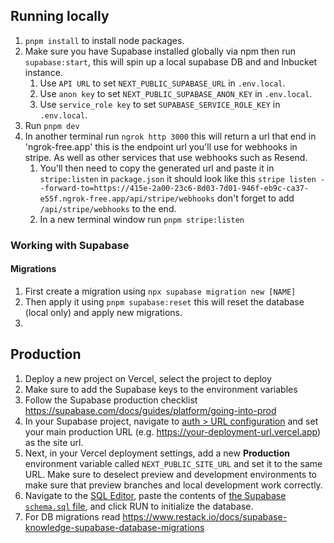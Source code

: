 ## Running locally

1. `pnpm install` to install node packages.
2. Make sure you have Supabase installed globally via npm then run `supabase:start`, this will spin up a local supabase DB and and Inbucket instance.
   1. Use `API URL` to set `NEXT_PUBLIC_SUPABASE_URL` in `.env.local`.
   2. Use `anon key` to set `NEXT_PUBLIC_SUPABASE_ANON_KEY` in `.env.local`.
   3. Use `service_role key` to set `SUPABASE_SERVICE_ROLE_KEY` in `.env.local`.
3. Run `pnpm dev`
4. In another terminal run `ngrok http 3000` this will return a url that end in 'ngrok-free.app' this is the endpoint url you'll use for webhooks in stripe. As well as other services that use webhooks such as Resend.
    1. You'll then need to copy the generated url and paste it in `stripe:listen` in `package.json` it should look like this `stripe listen --forward-to=https://415e-2a00-23c6-8d03-7d01-946f-eb9c-ca37-e55f.ngrok-free.app/api/stripe/webhooks` don't forget to add `/api/stripe/webhooks` to the end.
   2. In a new terminal window run `pnpm stripe:listen`

### Working with Supabase

#### Migrations
1. First create a migration using `npx supabase migration new [NAME]`
2. Then apply it using `pnpm supabase:reset` this will reset the database (local only) and apply new migrations.
3. 

## Production

1. Deploy a new project on Vercel, select the project to deploy
2. Make sure to add the Supabase keys to the environment variables
3. Follow the Supabase production checklist https://supabase.com/docs/guides/platform/going-into-prod
4. In your Supabase project, navigate to [auth > URL configuration](https://app.supabase.com/project/_/auth/url-configuration) and set your main production URL (e.g. https://your-deployment-url.vercel.app) as the site url.
5. Next, in your Vercel deployment settings, add a new **Production** environment variable called `NEXT_PUBLIC_SITE_URL` and set it to the same URL. Make sure to deselect preview and development environments to make sure that preview branches and local development work correctly.
6. Navigate to the [SQL Editor](https://supabase.com/dashboard/project/_/sql/new), paste the contents of [the Supabase `schema.sql` file](./schema.sql), and click RUN to initialize the database.
7. For DB migrations read https://www.restack.io/docs/supabase-knowledge-supabase-database-migrations